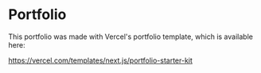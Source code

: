 # Portfolio

This portfolio was made with Vercel's portfolio template, which is available here:

https://vercel.com/templates/next.js/portfolio-starter-kit


